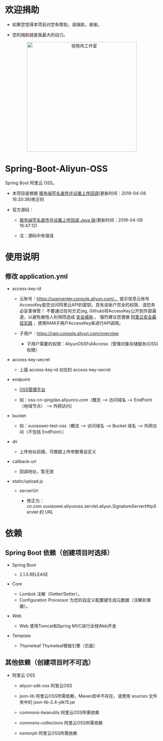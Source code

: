 # 欢迎捐助

- 如果您觉得本项目对您有帮助，请捐助，谢谢。

- 您的捐助就是我最大的动力。

<p align=center>
  <a href="https://xuxiaowei.com.cn">
    <img src="https://cdn2.xuxiaowei.com.cn/img/QRCode.png/xuxiaowei.com.cn" alt="徐晓伟工作室" width="360">
  </a>
</p>


# Spring-Boot-Aliyun-OSS
Spring Boot 阿里云 OSS。

- 本项目是根据 [服务端签名直传并设置上传回调](https://help.aliyun.com/document_detail/31927.html)(更新时间：2019-04-08 16:20:36)修正的

- 官方源码：

    - [服务端签名直传并设置上传回调 Java 版](https://help.aliyun.com/document_detail/91868.html)(更新时间：2019-04-09 16:47:12)
    
    - 注：源码中有错误

# 使用说明

## 修改 application.yml

- access-key-id

    - 云账号：https://usercenter.console.aliyun.com/，
        提示信息云账号AccessKey是您访问阿里云API的密钥，具有该账户完全的权限，请您务必妥善保管！
        不要通过任何方式(eg, Github)将AccessKey公开到外部渠道，以避免被他人利用而造成 [安全威胁](https://help.aliyun.com/knowledge_detail/54059.html) 。
        强烈建议您遵循 [阿里云安全最佳实践](https://help.aliyun.com/document_detail/28642.html) ，使用RAM子用户AccessKey来进行API调用。
    
    - 子用户：https://ram.console.aliyun.com/overview
    
        - 子用户需要的权限：AliyunOSSFullAccess（管理对象存储服务(OSS)权限）

- access-key-secret

    - 上面 access-key-id 对应的 access-key-secret

- endpoint
    
    - [OSS管理平台](https://oss.console.aliyun.com/overview)
    
    - 如：oss-cn-qingdao.aliyuncs.com（概览 --> 访问域名 --> EndPoint（地域节点） --> 外网访问）

- bucket

    - 如：xuxiaowei-test-oss（概览 --> 访问域名 --> Bucket 域名 --> 外网访问（不包括 EndPoint））

- dir

    - 上传地址前缀，可根据上传参数等自定义

- callback-url

    - 回调地址，暂无效

- static/upload.js

    - serverUrl
    
        - 修正为：cn.com.xuxiaowei.aliyunoss.servlet.aliyun.SignatureServerHttpServlet 的 URL

# 依赖

## Spring Boot 依赖（创建项目时选择）

- Spring Boot
    - 2.1.5.RELEASE

- Core
    - Lombok                    注解（Getter/Setter）。
    - Configuration Processor   为您的自定义配置键生成元数据（注解处理器）。
    
- Web
    - Web                       使用Tomcat和Spring MVC进行全栈Web开发
    
- Template
	- Thymeleaf                 Thymeleaf模板引擎（页面）
    
## 其他依赖（创建项目时不可选）

- 阿里云 OSS

    - aliyun-sdk-oss            阿里云OSS
    
    - json-lib                  阿里云OSS所需依赖，Maven库中不存在，请使用 sources 文件夹中的 json-lib-2.4-jdk15.jar
    
    - commons-beanutils         阿里云OSS所需依赖
    
    - commons-collections       阿里云OSS所需依赖
    
    - ezmorph                   阿里云OSS所需依赖
